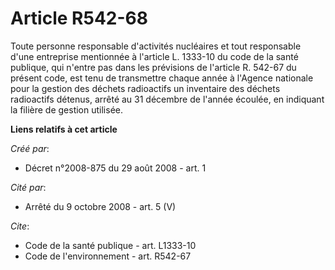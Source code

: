 # Article R542-68

Toute personne responsable d'activités nucléaires et tout responsable d'une entreprise mentionnée à l'article L. 1333-10 du
code de la santé publique, qui n'entre pas dans les prévisions de l'article R. 542-67 du présent code, est tenu de
transmettre chaque année à l'Agence nationale pour la gestion des déchets radioactifs un inventaire des déchets radioactifs
détenus, arrêté au 31 décembre de l'année écoulée, en indiquant la filière de gestion utilisée.

**Liens relatifs à cet article**

_Créé par_:

  - Décret n°2008-875 du 29 août 2008 - art. 1

_Cité par_:

  - Arrêté du 9 octobre 2008 - art. 5 (V)

_Cite_:

  - Code de la santé publique - art. L1333-10
  - Code de l'environnement - art. R542-67
